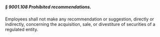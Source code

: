 ##### § 9001.108 Prohibited recommendations. #####

Employees shall not make any recommendation or suggestion, directly or indirectly, concerning the acquisition, sale, or divestiture of securities of a regulated entity.